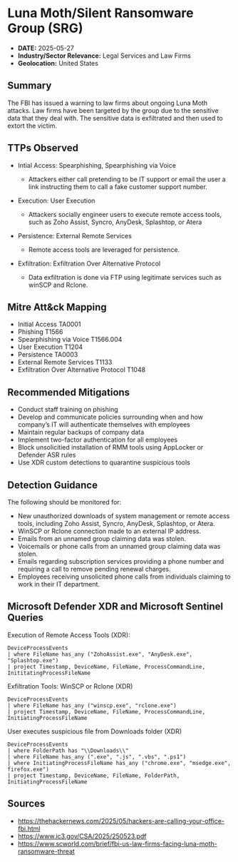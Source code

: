 # Luna Moth/Silent Ransomware Group (SRG) 
- **DATE:** 2025-05-27
- **Industry/Sector Relevance:** Legal Services and Law Firms
- **Geolocation:** United States

## Summary

The FBI has issued a warning to law firms about ongoing Luna Moth attacks. Law firms have been targeted by the group due to the sensitive data that they deal with. The sensitive data is exfiltrated and then used to extort the victim.

## TTPs Observed

- Intial Access: Spearphishing, Spearphishing via Voice

  - Attackers either call pretending to be IT support or email the user a link instructing them to call a fake customer support number.

- Execution: User Execution

  - Attackers socially engineer users to execute remote access tools, such as Zoho Assist, Syncro, AnyDesk, Splashtop, or Atera

- Persistence: External Remote Services

  - Remote access tools are leveraged for persistence.

- Exfiltration: Exfiltration Over Alternative Protocol
  
  - Data exfiltration is done via FTP using legitimate services such as winSCP and Rclone. 

## Mitre Att&ck Mapping

- Initial Access                             TA0001
- Phishing                                   T1566
- Spearphishing via Voice                    T1566.004
- User Execution                             T1204
- Persistence                                TA0003
- External Remote Services                   T1133
- Exfiltration Over Alternative Protocol     T1048

## Recommended Mitigations

- Conduct staff training on phishing
- Develop and communicate policies surrounding when and how company’s IT will authenticate themselves with employees
- Maintain regular backups of company data
- Implement two-factor authentication for all employees
- Block unsolicitied installation of RMM tools using AppLocker or Defender ASR rules
- Use XDR custom detections to quarantine suspicious tools

## Detection Guidance

The following should be monitored for:

- New unauthorized downloads of system management or remote access tools, including Zoho Assist, Syncro, AnyDesk, Splashtop, or Atera.
- WinSCP or Rclone connection made to an external IP address.
- Emails from an unnamed group claiming data was stolen.
- Voicemails or phone calls from an unnamed group claiming data was stolen.
- Emails regarding subscription services providing a phone number and requiring a call to remove pending renewal charges.
- Employees receiving unsolicited phone calls from individuals claiming to work in their IT department.

## Microsoft Defender XDR and Microsoft Sentinel Queries

Execution of Remote Access Tools (XDR):

    DeviceProcessEvents
    | where FileName has_any ("ZohoAssist.exe", "AnyDesk.exe", "Splashtop.exe")
    | project Timestamp, DeviceName, FileName, ProcessCommandLine, InititatingProcessFileName

Exfiltration Tools: WinSCP or Rclone (XDR)

    DeviceProcessEvents
    | where FileName has_any ("winscp.exe", "rclone.exe")
    | project Timestamp, DeviceName, FileName, ProcessCommandLine, InitiatingProcessFileName

User executes suspicious file from Downloads folder (XDR)

    DeviceProcessEvents
    | where FolderPath has "\\Downloads\\"
    | where FileName has_any (".exe", ".js", ".vbs", ".ps1")
    | where InitiatingProcessFileName has_any ("chrome.exe", "msedge.exe", firefox.exe")
    | project Timestamp, DeviceName, FileName, FolderPath, InitiatingProcessFileName

## Sources

- https://thehackernews.com/2025/05/hackers-are-calling-your-office-fbi.html
- https://www.ic3.gov/CSA/2025/250523.pdf
- https://www.scworld.com/brief/fbi-us-law-firms-facing-luna-moth-ransomware-threat









  
